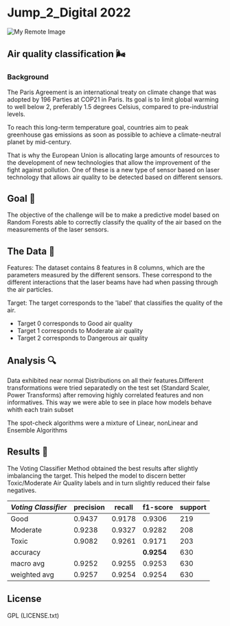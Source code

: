 # Jump_2_Digital 2022 
![My Remote Image](https://www.rpsgroup.com/media/2484/air-quality-1600x1000.jpg?anchor=center&mode=crop&width=1200&height=630&rnd=131915165990000000)
## Air quality classification 🌬

### Background 
The Paris Agreement is an international treaty on climate change that was adopted by 196 Parties at COP21 in Paris. Its goal is to limit global warming to well below 2, preferably 1.5 degrees Celsius, compared to pre-industrial levels.

To reach this long-term temperature goal, countries aim to peak greenhouse gas emissions as soon as possible to achieve a climate-neutral planet by mid-century.

That is why the European Union is allocating large amounts of resources to the development of new technologies that allow the improvement of the fight against pollution. One of these is a new type of sensor based on laser technology that allows air quality to be detected based on different sensors.


## Goal 🥅

The objective of the challenge will be to make a predictive model based on Random Forests able to correctly classify the quality of the air based on the measurements of the laser sensors.


## The Data 💾

Features: The dataset contains 8 features in 8 columns, which are the parameters measured by the different sensors. These correspond to the different interactions that the laser beams have had when passing through the air particles.

Target: The target corresponds to the 'label' that classifies the quality of the air.

- Target 0 corresponds to Good air quality 
- Target 1 corresponds to Moderate air quality
- Target 2 corresponds to Dangerous air quality


## Analysis 🔍

Data exhibited near normal Distributions on all their features.Different transformations were tried separatedly on the test set (Standard Scaler, Power Transforms) after removing highly correlated features and non informatives.
This way we were able to see in place how models behave whith each train subset

The spot-check algorithms were a mixture of Linear, nonLinear and Ensemble Algorithms


## Results 💎

The Voting Classifier Method obtained the best results after slightly imbalancing the target. This helped the model to discern better Toxic/Moderate Air Quality labels and in turn slightly reduced their false negatives.  


| **_Voting Classifier_** | precision | recall | f1-score | support |
|-------------------------|-----------|--------|----------|---------|
| Good                    | 0.9437    | 0.9178 | 0.9306   | 219     |
| Moderate                | 0.9238    | 0.9327 | 0.9282   | 208     |
| Toxic                   | 0.9082    | 0.9261 | 0.9171   | 203     |
| accuracy                |           |        | **0.9254**| 630    |
| macro avg               | 0.9252    | 0.9255 | 0.9253   | 630     |
| weighted avg            | 0.9257    | 0.9254 | 0.9254   | 630     |


## License 
GPL (LICENSE.txt)
